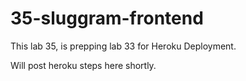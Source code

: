 # 35-sluggram-frontend
This lab 35, is prepping lab 33 for Heroku Deployment.

Will post heroku steps here shortly.
